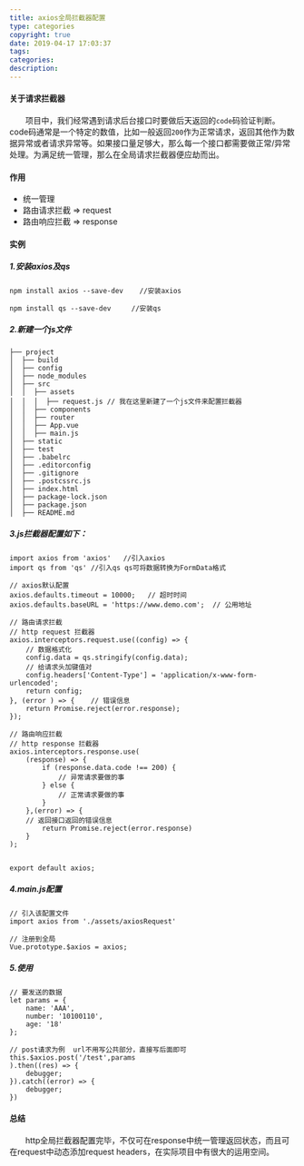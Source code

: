 ```yaml
---
title: axios全局拦截器配置
type: categories
copyright: true
date: 2019-04-17 17:03:37
tags:
categories:
description:
---
```

#### 关于请求拦截器
&emsp;&emsp;项目中，我们经常遇到请求后台接口时要做后天返回的`code`码验证判断。code码通常是一个特定的数值，比如一般返回`200`作为正常请求，返回其他作为数据异常或者请求异常等。如果接口量足够大，那么每一个接口都需要做正常/异常处理。为满足统一管理，那么在全局请求拦截器便应劫而出。

<!--more-->

#### 作用
- 统一管理
- 路由请求拦截 => request
- 路由响应拦截 => response

#### 实例
##### 1.安装axios及qs
```
npm install axios --save-dev    //安装axios

npm install qs --save-dev     //安装qs
```
##### 2.新建一个js文件
```
├── project	
│  ├── build	
│  ├── config
│  ├── node_modules	
│  ├── src	
│  │  ├── assets		
│  │  │  ├── request.js	// 我在这里新建了一个js文件来配置拦截器
│  │  ├── components	
│  │  ├── router	
│  │  ├── App.vue	
│  │  ├── main.js	
│  ├── static	
│  ├── test	
│  ├── .babelrc	
│  ├── .editorconfig	
│  ├── .gitignore	
│  ├── .postcssrc.js	
│  ├── index.html	
│  ├── package-lock.json	
│  ├── package.json	
│  ├── README.md	
```
##### 3.js拦截器配置如下：
```
import axios from 'axios'	//引入axios
import qs from 'qs'	//引入qs qs可将数据转换为FormData格式

// axios默认配置
axios.defaults.timeout = 10000;   // 超时时间
axios.defaults.baseURL = 'https://www.demo.com';  // 公用地址

// 路由请求拦截
// http request 拦截器
axios.interceptors.request.use((config) => {
    // 数据格式化
    config.data = qs.stringify(config.data);
    // 给请求头加键值对
    config.headers['Content-Type'] = 'application/x-www-form-urlencoded';
    return config;
}, (error ) => {	// 错误信息
    return Promise.reject(error.response);
});

// 路由响应拦截
// http response 拦截器
axios.interceptors.response.use(
    (response) => {
        if (response.data.code !== 200) {
            // 异常请求要做的事
        } else {
            // 正常请求要做的事
        }
    },(error) => {
	// 返回接口返回的错误信息
        return Promise.reject(error.response)   
    }
);


export default axios;

```
##### 4.main.js配置
```
// 引入该配置文件
import axios from './assets/axiosRequest'

// 注册到全局
Vue.prototype.$axios = axios;
```
##### 5.使用
```
// 要发送的数据
let params = {
	name: 'AAA',
	number: '10100110',
	age: '18'
};

// post请求为例  url不用写公共部分，直接写后面即可
this.$axios.post('/test',params
).then((res) => {
	debugger;
}).catch((error) => {
	debugger;
})
```

#### 总结
&emsp;&emsp;http全局拦截器配置完毕，不仅可在response中统一管理返回状态，而且可在request中动态添加request headers，在实际项目中有很大的运用空间。

